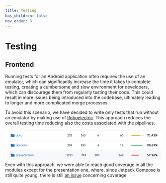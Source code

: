 ```yaml
---
title: Testing
has_children: false
nav_order: 8
---
```


# Testing

## Frontend
Running tests for an Android application often requires the use of an emulator, which can significantly increase the time it takes to complete testing, creating a cumbersome and slow environment for developers, which can discourage them from regularly testing their code. This could result in more issues being introduced into the codebase, ultimately leading to longer and more complicated merge processes.

To avoid this scenario, we have decided to write only tests that run without an emulator by making use of [Roboelectric](https://robolectric.org/). This approach reduces the overall testing time reducing also the costs associated with the pipelines.

![alt text](https://github.com/antonioiannotta/LSS-documentation/blob/main/testing/frontend_coverage.png?raw=true "Frontend Coverage")
Even with this approach, we were able to reach good coverage in all the modules except for the presentation one, where, since Jetpack Compose is still quite young, there is still [an issue](https://github.com/jacoco/jacoco/issues/1208) concerning coverage.